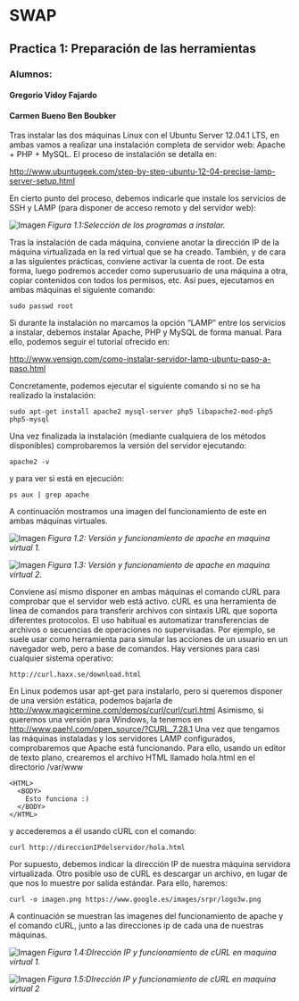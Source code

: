 # SWAP #
## Practica 1: Preparación de las herramientas ##
### Alumnos: ###

#### Gregorio Vidoy Fajardo  ####

#### Carmen Bueno Ben Boubker  ####



Tras instalar las dos máquinas Linux con el Ubuntu Server 12.04.1 LTS, en ambas vamos a realizar una instalación completa de servidor web: Apache + PHP + MySQL. El proceso de instalación se detalla en:

http://www.ubuntugeek.com/step-by-step-ubuntu-12-04-precise-lamp-server-setup.html

En cierto punto del proceso, debemos indicarle que instale los servicios de SSH y LAMP (para disponer de acceso remoto y del servidor web):

![Imagen][1]
*Figura 1.1:Selección de los programas a instalar.*

Tras la instalación de cada máquina, conviene anotar la dirección IP de la máquina virtualizada en la red virtual que se ha creado.
También, y de cara a las siguientes prácticas, conviene activar la cuenta de root. De esta forma, luego podremos acceder como superusuario de una máquina a otra, copiar contenidos con todos los permisos, etc. Así pues, ejecutamos en ambas máquinas el siguiente comando:

```sudo passwd root```

Si durante la instalación no marcamos la opción “LAMP” entre los servicios a instalar, debemos instalar Apache, PHP y MySQL de forma manual. Para ello, podemos seguir el tutorial ofrecido en:

http://www.vensign.com/como-instalar-servidor-lamp-ubuntu-paso-a-paso.html

Concretamente, podemos ejecutar el siguiente comando si no se ha realizado la instalación:

```sudo apt-get install apache2 mysql-server php5 libapache2-mod-php5 php5-mysql```

Una vez finalizada la instalación (mediante cualquiera de los métodos disponibles) comprobaremos la versión del servidor ejecutando:

```apache2 -v```

y para ver si está en ejecución:

~~~
ps aux | grep apache
~~~

A continuación mostramos una imagen del funcionamiento de este en ambas máquinas virtuales.

![Imagen][2]
*Figura 1.2: Versión y funcionamiento de apache en maquina virtual 1.*

![Imagen][3]
*Figura 1.3: Versión y funcionamiento de apache en maquina virtual 2.*

Conviene así mismo disponer en ambas máquinas el comando cURL para comprobar que el servidor web está activo.
cURL es una herramienta de línea de comandos para transferir archivos con sintaxis URL que soporta diferentes protocolos. El uso habitual es automatizar transferencias de archivos o secuencias de operaciones no supervisadas. Por ejemplo, se suele usar como herramienta para simular las acciones de un usuario en un navegador web, pero a base de comandos. Hay versiones para casi cualquier sistema operativo:

```http://curl.haxx.se/download.html```

En Linux podemos usar apt-get para instalarlo, pero si queremos disponer de una versión estática, podemos bajarla de
http://www.magicermine.com/demos/curl/curl/curl.html
Asimismo, si queremos una versión para Windows, la tenemos en
http://www.paehl.com/open_source/?CURL_7.28.1
Una vez que tengamos las máquinas instaladas y los servidores LAMP configurados, comprobaremos que Apache está funcionando. Para ello, usando un editor de texto plano, crearemos el archivo HTML llamado hola.html en el directorio /var/www

~~~
<HTML>
  <BODY>
    Esto funciona :)
  </BODY>
</HTML>
~~~
y accederemos a él usando cURL con el comando:

    curl http://direccionIPdelservidor/hola.html

Por supuesto, debemos indicar la dirección IP de nuestra máquina servidora virtualizada. Otro posible uso de cURL es descargar un archivo, en lugar de que nos lo muestre por salida estándar. Para ello, haremos:

    curl -o imagen.png https://www.google.es/images/srpr/logo3w.png

A continuación se muestran las imagenes del funcionamiento de apache y el comando cURL, junto a las direcciones ip de cada una de nuestras máquinas.

![Imagen][4]
*Figura 1.4:DIrección IP y funcionamiento de cURL en maquina virtual 1.*

![Imagen][5]
*Figura 1.5:DIrección IP y funcionamiento de cURL en maquina virtual 2*

[1]: Imagenes/1.png
[2]: Imagenes/1ubuntuapache.png
[3]: Imagenes/2ubuntuapache.png
[4]: Imagenes/1ubuntuip:curl.png
[5]: Imagenes/2ubuntuip:curl.png

